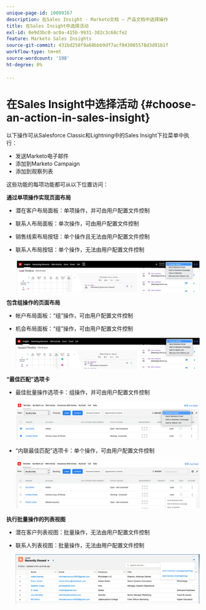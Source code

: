```yaml
---
unique-page-id: 10099167
description: 在Sales Insight - Marketo文档 — 产品文档中选择操作
title: 在Sales Insight中选择活动
exl-id: 0e9d3bc0-ac0a-415b-9931-382c3c68cfe2
feature: Marketo Sales Insights
source-git-commit: 431bd258f9a68bbb9df7acf043085578d3d91b1f
workflow-type: tm+mt
source-wordcount: '198'
ht-degree: 0%

---
```


# 在Sales Insight中选择活动 {#choose-an-action-in-sales-insight}

以下操作可从Salesforce Classic和Lightning中的Sales Insight下拉菜单中执行：

* 发送Marketo电子邮件
* 添加到Marketo Campaign
* 添加到观察列表

这些功能的每项功能都可从以下位置访问：

**通过单项操作实现页面布局**

* 潜在客户布局面板：单项操作，并可由用户配置文件控制
* 联系人布局面板：单次操作，可由用户配置文件控制
* 销售线索布局按钮：单个操作且无法由用户配置文件控制
* 联系人布局按钮：单个操作，无法由用户配置文件控制

  ![](assets/choose-an-action-in-sales-insight-1.png)

**包含组操作的页面布局**

* 帐户布局面板：“组”操作，可由用户配置文件控制
* 机会布局面板：“组”操作，可由用户配置文件控制

  ![](assets/choose-an-action-in-sales-insight-2.png)

**“最佳匹配”选项卡**

* 最佳批量操作选项卡：组操作，并可由用户配置文件控制

  ![](assets/choose-an-action-in-sales-insight-3.png)

* “内联最佳匹配”选项卡：单个操作，可由用户配置文件控制

  ![](assets/choose-an-action-in-sales-insight-4.png)

**执行批量操作的列表视图**

* 潜在客户列表视图：批量操作，无法由用户配置文件控制
* 联系人列表视图：批量操作，无法由用户配置文件控制

  ![](assets/choose-an-action-in-sales-insight-5.png)
